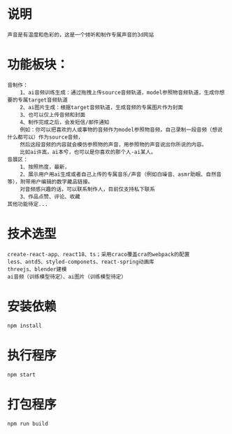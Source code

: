 # 说明
    声音是有温度和色彩的，这是一个倾听和制作专属声音的3d网站
# 功能板块：
    音制作：
        1、ai音频训练生成：通过拖拽上传source音频轨道，model参照物音频轨道，生成你想要的专属target音频轨道
        2、ai图片生成：根据target音频轨道，生成音频的专属图片作为封面
        3、也可以仅上传音频和封面
        4、制作完成之后，会发短信/邮件通知
        例如：你可以把喜欢的人或事物的音频作为model参照物音频，自己录制一段音频（想说什么都可以）作为source音频，
        然后这段音频的内容就会模仿参照物的声音，用参照物的声音说出你所说的内容。
        比如ai许嵩，ai本兮，也可以是你喜欢的那个人-ai某人。
    音展区：
        1、按照热度，最新，
        2、展示用户用ai生成或者自己上传的专属音乐/声音（例如白噪音、asmr助眠、自然音等），附带用户编辑的数字藏品链接。
        对音频感兴趣的话，可以联系制作人，目前仅支持私下联系
        3、作品点赞、评论、收藏
    其他功能待定...
# 技术选型
    create-react-app、react18、ts；采用craco覆盖cra的webpack的配置
    less、antd5、styled-componets、react-spring动画库
    threejs、blender建模
    ai音频（训练模型待定）、ai图片（训练模型待定）

# 安装依赖
    npm install

# 执行程序
    npm start

# 打包程序
    npm run build